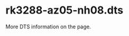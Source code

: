 # rk3288-az05-nh08.dts

More DTS information on the [](Linux-DTSs.md) page.

<code-block src="dts/rk3288-az05-nh08.dts" />
